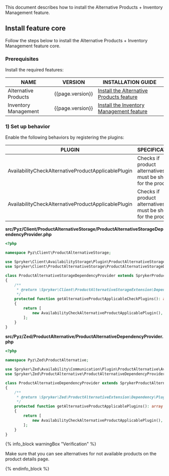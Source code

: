 


This document describes how to install the Alternative Products + Inventory Management feature.

## Install feature core

Follow the steps below to install the Alternative Products + Inventory Management feature core.

### Prerequisites

Install the required features:

| NAME | VERSION | INSTALLATION GUIDE |
|---|---|---|
|Alternative Products|{{page.version}}| [Install the Alternative Products feature](/docs/pbc/all/product-information-management/latest/base-shop/install-and-upgrade/install-features/install-the-alternative-products-feature.html)|
|Inventory Management|{{page.version}}| [Install the Inventory Management feature](/docs/pbc/all/warehouse-management-system/latest/base-shop/install-and-upgrade/install-features/install-the-inventory-management-feature.html)|

### 1) Set up behavior

Enable the following behaviors by registering the plugins:

| PLUGIN | SPECIFICATION | PREREQUISITES | NAMESPACE |
|---|---|---|---|
|AvailabilityCheckAlternativeProductApplicablePlugin|Checks if product alternatives must be shown for the product.|None|`Spryker\Zed\Availability\Communication\Plugin\ProductAlternative|
|AvailabilityCheckAlternativeProductApplicablePlugin|Checks if product alternatives must be shown for the product.|Expects SKU and `IdProductAbstract` to be set for `ProductViewTransfer`.|Spryker\Client\AvailabilityStorage\Plugin\ProductAlternativeStorage|

**src/Pyz/Client/ProductAlternativeStorage/ProductAlternativeStorageDependencyProvider.php**

```php
<?php

namespace Pyz\Client\ProductAlternativeStorage;

use Spryker\Client\AvailabilityStorage\Plugin\ProductAlternativeStorage\AvailabilityCheckAlternativeProductApplicablePlugin;
use Spryker\Client\ProductAlternativeStorage\ProductAlternativeStorageDependencyProvider as SprykerProductAlternativeStorageDependencyProvider;

class ProductAlternativeStorageDependencyProvider extends SprykerProductAlternativeStorageDependencyProvider
{
	/**
	 * @return \Spryker\Client\ProductAlternativeStorageExtension\Dependency\Plugin\AlternativeProductApplicablePluginInterface[]
	 */
	protected function getAlternativeProductApplicableCheckPlugins(): array
	{
		return [
			new AvailabilityCheckAlternativeProductApplicablePlugin(),
		];
	}
}
```

**src/Pyz/Zed/ProductAlternative/ProductAlternativeDependencyProvider.php**

```php
<?php

namespace Pyz\Zed\ProductAlternative;

use Spryker\Zed\Availability\Communication\Plugin\ProductAlternative\AvailabilityCheckAlternativeProductApplicablePlugin;
use Spryker\Zed\ProductAlternative\ProductAlternativeDependencyProvider as SprykerProductAlternativeDependencyProvider;

class ProductAlternativeDependencyProvider extends SprykerProductAlternativeDependencyProvider
{
	/**
	 * @return \Spryker\Zed\ProductAlternativeExtension\Dependency\Plugin\AlternativeProductApplicablePluginInterface[]
	 */
	protected function getAlternativeProductApplicablePlugins(): array
	{
		return [
			new AvailabilityCheckAlternativeProductApplicablePlugin(),
		];
	}
}
```

{% info_block warningBox "Verification" %}

Make sure that you can see alternatives for not available products on the product details page.

{% endinfo_block %}
